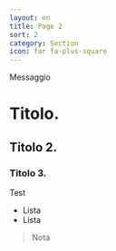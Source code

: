 ```yaml
---
layout: en
title: Page 2
sort: 2
category: Section
icon: far fa-plus-square
---
```

<p class="message">
   Messaggio
</p>

# Titolo.
## Titolo 2.
### Titolo 3.

Test

- Lista
- Lista

> Nota